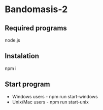# Bandomasis-2

## Required programs

node.js

## Instalation

npm i

## Start program

- Windows users - npm run start-windows
- Unix/Mac users - npm run start-unix
